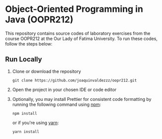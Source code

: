 # Object-Oriented Programming in Java (OOPR212)

This repository contains source codes of laboratory exercises from the course OOPR212 at the Our Lady of Fatima University. To run these codes, follow the steps below:

## Run Locally

1. Clone or download the repository

   ```
   git clone https://github.com/joaquinvaldezzz/oopr212.git
   ```

2. Open the project in your chosen IDE or code editor
3. Optionally, you may install Prettier for consistent code formatting by running the following command using [npm](https://www.npmjs.com/):

   ```
   npm install
   ```

   or if you're using [yarn](https://yarnpkg.com/):

   ```
   yarn install
   ```
